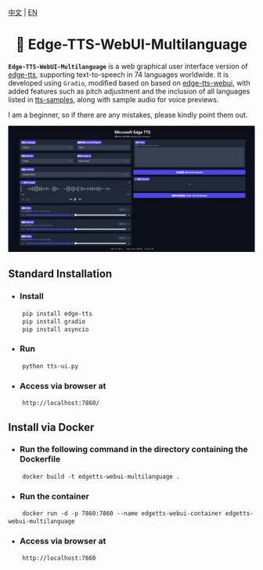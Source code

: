 [中文](./README.md) | [EN](./README.en.md)

<div align="center">
<h1>🍦 Edge-TTS-WebUI-Multilanguage</h1>
</div>

**`Edge-TTS-WebUI-Multilanguage`** is a web graphical user interface version of [edge-tts](https://github.com/rany2/edge-tts), supporting text-to-speech in 74 languages worldwide. It is developed using `Gradio`, modified based on based on [edge-tts-webui](https://github.com/ycyy/edge-tts-webui), with added features such as pitch adjustment and the inclusion of all languages listed in [tts-samples](https://github.com/yaph/tts-samples), along with sample audio for voice previews.

I am a beginner, so if there are any mistakes, please kindly point them out.

![](Snipaste.jpeg)


## Standard Installation

- ### Install

```
    pip install edge-tts
    pip install gradio
    pip install asyncio
```

- ### Run

```
    python tts-ui.py
```

- ### Access via browser at

```
    http://localhost:7860/
```

## Install via Docker

- ### Run the following command in the directory containing the Dockerfile

```
    docker build -t edgetts-webui-multilanguage .
```

- ### Run the container

```
    docker run -d -p 7860:7860 --name edgetts-webui-container edgetts-webui-multilanguage
```

- ### Access via browser at

```
    http://localhost:7860
```
